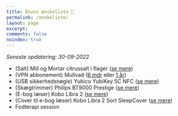 ```yaml
---
title: Enzos ønskeliste 🎁
permalink: /onskeliste/
layout: page
excerpt: 
comments: false
noindex: true
---
```


*Seneste opdatering: 30-09-2022*
- (Salt) Mill og Mortar citrussalt i flager ([se mere](https://www.helsam.dk/mad-drikke/kolonial/salt-bouillon-og-soja/citrussalt-i-flager-mill-mortar?id=13210))
- (VPN abbonement) Mullvad ([6 mdr](https://www.amazon.de/-/en/dp/B092M55HJ2?qu=eyJxc2MiOiIwLjQzIiwicXNhIjoiMC40MCIsInFzcCI6IjAuNTcifQ%3D%3D) eller [1 år](https://www.amazon.de/-/en/dp/B092M5G1G7?qu=eyJxc2MiOiIwLjQzIiwicXNhIjoiMC40MCIsInFzcCI6IjAuNTcifQ%3D%3D))
- (USB sikkerhedsnøgle) Yubico YubiKey 5C NFC ([se mere](https://www.computersalg.dk/i/7308775/yubico-yubikey-5c-nfc-usb-c-sikkerhedsn%c3%b8gle))
- (Skægtrimmer) Philips BT9000 Prestige ([se mere](https://www.elgiganten.dk/product/personlig-pleje-skonhed-velvare/barbering-harfjerning/skagtrimmer/philips-9000-prestige-skagtrimmer-bt981015/53148))
- (E-bog læser) Kobo Libra 2 ([se mere](https://www.komplett.dk/product/1213867/pc-tablets/tablets-e-bogslaesere/e-bogslaesere/kobo-libra-2-7-32gb-sort?channable=00a560696400313231333836376d))
- (Cover til e-bog læser) Kobo Libra 2 Sort SleepCover ([se mere](https://www.komplett.dk/product/1213869/pc-tablets/e-boglaesere-tilbehoer/kobo-libra-2-sleepcover-sort))
- Fodterapi session
